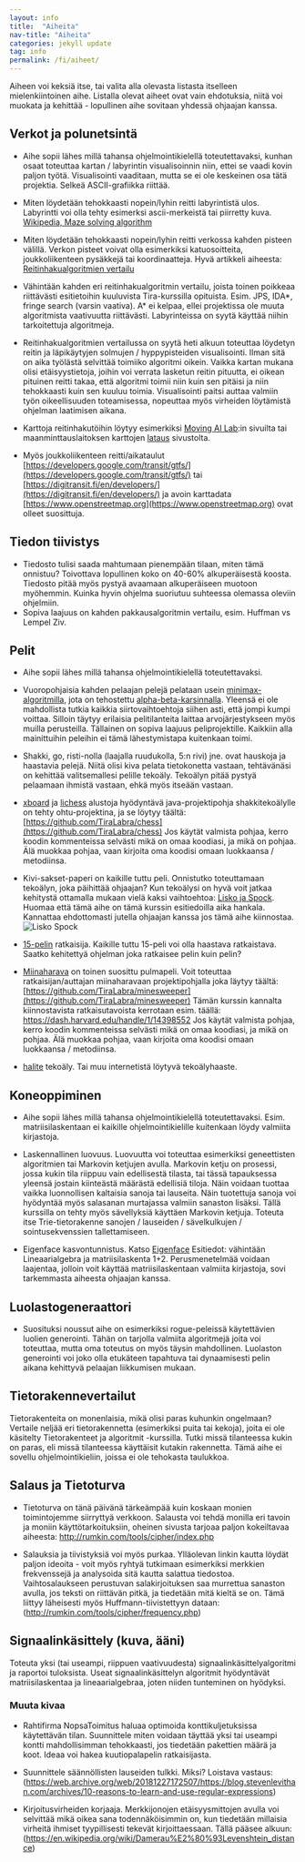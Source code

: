 ```yaml
---
layout: info
title:  "Aiheita"
nav-title: "Aiheita"
categories: jekyll update
tag: info
permalink: /fi/aiheet/
---
```


Aiheen voi keksiä itse, tai valita alla olevasta listasta itselleen mielenkiintoinen aihe. Listalla olevat aiheet ovat vain ehdotuksia, niitä voi muokata ja kehittää - lopullinen aihe sovitaan yhdessä ohjaajan kanssa.

## Verkot ja polunetsintä

* Aihe sopii lähes millä tahansa ohjelmointikielellä toteutettavaksi, kunhan osaat toteuttaa kartan / labyrintin visualisoinnin niin, ettei se vaadi kovin paljon työtä. Visualisointi vaaditaan, mutta se ei ole keskeinen osa tätä projektia. Selkeä ASCII-grafiikka riittää. 

* Miten löydetään tehokkaasti nopein/lyhin reitti labyrintistä ulos. Labyrintti voi olla tehty esimerksi ascii-merkeistä tai piirretty kuva. [Wikipedia, Maze solving algorithm](https://en.wikipedia.org/wiki/Maze_solving_algorithm) 

* Miten löydetään tehokkaasti nopein/lyhin reitti verkossa kahden pisteen välillä. Verkon pisteet voivat olla esimerkiksi katuosoitteita, joukkoliikenteen pysäkkejä tai koordinaatteja. Hyvä artikkeli aiheesta: [Reitinhakualgoritmien vertailu](http://theory.stanford.edu/~amitp/GameProgramming/AStarComparison.html)

* Vähintään kahden eri reitinhakualgoritmin vertailu, joista toinen poikkeaa riittävästi esitietoihin kuuluvista Tira-kurssilla opituista. Esim. JPS, IDA\*, fringe search (varsin vaativa). A* ei kelpaa, ellei projektissa ole muuta algoritmista vaativuutta riittävästi. Labyrinteissa on syytä käyttää niihin tarkoitettuja algoritmeja.

* Reitinhakualgoritmien vertailussa on syytä heti alkuun toteuttaa löydetyn reitin ja läpikäytyjen solmujen / hyppypisteiden visualisointi. Ilman sitä on aika työlästä selvittää toimiiko algoritmi oikein. Vaikka kartan mukana olisi etäisyystietoja, joihin voi verrata lasketun reitin pituutta, ei oikean pituinen reitti takaa, että algoritmi toimii niin kuin sen pitäisi ja niin tehokkaasti kuin sen kuuluu toimia. Visualisointi paitsi auttaa valmiin työn oikeellisuuden toteamisessa, nopeuttaa myös virheiden löytämistä ohjelman laatimisen aikana.

* Karttoja reitinhakutöihin löytyy esimerkiksi [Moving AI Lab](http://www.movingai.com/benchmarks/):in sivuilta tai maanminttauslaitoksen karttojen [lataus](http://kartat.kapsi.fi/) sivustolta.

* Myös joukkoliikenteen reitti/aikataulut [https://developers.google.com/transit/gtfs/](https://developers.google.com/transit/gtfs/) tai [https://digitransit.fi/en/developers/](https://digitransit.fi/en/developers/) ja avoin karttadata [https://www.openstreetmap.org](https://www.openstreetmap.org) ovat olleet suosittuja.

## Tiedon tiivistys

* Tiedosto tulisi saada mahtumaan pienempään tilaan, miten tämä onnistuu? Toivottava lopullinen koko on 40-60% alkuperäisestä koosta. Tiedosto pitää myös pystyä avaamaan alkuperäiseen muotoon myöhemmin. Kuinka hyvin ohjelma suoriutuu suhteessa olemassa oleviin ohjelmiin.
* Sopiva laajuus on kahden pakkausalgoritmin vertailu, esim. Huffman vs Lempel Ziv.


## Pelit

* Aihe sopii lähes millä tahansa ohjelmointikielellä toteutettavaksi.

* Vuoropohjaisia kahden pelaajan pelejä pelataan usein [minimax-algoritmilla](https://en.wikipedia.org/wiki/Minimax), jota on tehostettu [alpha-beta-karsinnalla](https://en.wikipedia.org/wiki/Alpha%E2%80%93beta_pruning). Yleensä ei ole mahdollista tutkia kaikkia siirtovaihtoehtoja siihen asti, että jompi kumpi voittaa. Silloin täytyy erilaisia pelitilanteita laittaa arvojärjestykseen myös muilla perusteilla. Tällainen on sopiva laajuus peliprojektille. Kaikkiin alla mainittuihin peleihin ei tämä lähestymistapa kuitenkaan toimi.

* Shakki, go, risti-nolla (laajalla ruudukolla, 5:n rivi) jne. ovat hauskoja ja haastavia pelejä. Niitä olisi kiva pelata tietokonetta vastaan, tehtävänäsi on kehittää valitsemallesi pelille tekoäly. Tekoälyn pitää pystyä pelaamaan ihmistä vastaan, ehkä myös itseään vastaan. 

* [xboard](https://www.gnu.org/software/xboard/) ja [lichess](https://lichess.org/blog/WvDNticAAMu_mHKP/welcome-lichess-bots) alustoja hyödyntävä java-projektipohja shakkitekoälylle on tehty ohtu-projektina, ja se löytyy täältä: [https://github.com/TiraLabra/chess](https://github.com/TiraLabra/chess) Jos käytät valmista pohjaa, kerro koodin kommenteissa selvästi mikä on omaa koodiasi, ja mikä on pohjaa. Älä muokkaa pohjaa, vaan kirjoita oma koodisi omaan luokkaansa / metodiinsa.

* Kivi-sakset-paperi on kaikille tuttu peli. Onnistutko toteuttamaan tekoälyn, joka päihittää ohjaajan? Kun tekoälysi on hyvä voit jatkaa kehitystä ottamalla mukaan vielä kaksi vaihtoehtoa: [Lisko ja Spock](http://www.youtube.com/watch?v=x5Q6-wMx-K8). Huomaa että tämä aihe on tämä kurssin esitiedoilla aika hankala. Kannattaa ehdottomasti jutella ohjaajan kanssa jos tämä aihe kiinnostaa. ![Lisko Spock](http://upload.wikimedia.org/wikipedia/commons/a/ad/Pierre_ciseaux_feuille_l%C3%A9zard_spock_aligned.svg)

* [15-pelin](http://en.m.wikipedia.org/wiki/15_puzzle) ratkaisija. Kaikille tuttu 15-peli voi olla haastava ratkaistava. Saatko kehitettyä ohjelman joka ratkaisee pelin kuin pelin? 

* [Miinaharava](https://en.wikipedia.org/wiki/Minesweeper_(video_game)) on toinen suosittu pulmapeli. Voit toteuttaa ratkaisijan/auttajan miinaharavaan projektipohjalla joka läytyy täältä: [https://github.com/TiraLabra/minesweeper](https://github.com/TiraLabra/minesweeper) Tämän kurssin kannalta kiinnostavista ratkaisutavoista kerrotaan esim. täällä: https://dash.harvard.edu/handle/1/14398552  Jos käytät valmista pohjaa, kerro koodin kommenteissa selvästi mikä on omaa koodiasi, ja mikä on pohjaa. Älä muokkaa pohjaa, vaan kirjoita oma koodisi omaan luokkaansa / metodiinsa.

* [halite](https://halite.io/) tekoäly. Tai muu internetistä löytyvä tekoälyhaaste.

## Koneoppiminen

* Aihe sopii lähes millä tahansa ohjelmointikielellä toteutettavaksi. Esim. matriisilaskentaan ei kaikille ohjelmointikielille kuitenkaan löydy valmiita kirjastoja.

* Laskennallinen luovuus. Luovuutta voi toteuttaa esimerkiksi geneettisten algoritmien tai Markovin ketjujen avulla. Markovin ketju on prosessi, jossa kukin tila riippuu vain edellisestä tilasta, tai tässä tapauksessa yleensä jostain kiinteästä määrästä edellisiä tiloja. Näin voidaan tuottaa vaikka luonnollisen kaltaisia sanoja tai lauseita. Näin tuotettuja sanoja voi hyödyntää myös salasanan murtajassa valmiin sanaston lisäksi. Tällä kurssilla on tehty myös sävellyksiä käyttäen Markovin ketjuja. Toteuta itse Trie-tietorakenne sanojen / lauseiden / sävelkulkujen / sointusekvenssien tallettamiseen.

* Eigenface kasvontunnistus. Katso [Eigenface](https://en.wikipedia.org/wiki/Eigenface) Esitiedot: vähintään Lineaarialgebra ja matriisilaskenta 1+2. Perusmenetelmää voidaan laajentaa, jolloin voit käyttää matriisilaskentaan valmiita kirjastoja, sovi tarkemmasta aiheesta ohjaajan kanssa.

## Luolastogeneraattori
* Suosituksi noussut aihe on esimerkiksi rogue-peleissä käytettävien luolien generointi. Tähän on tarjolla valmiita algoritmejä joita voi toteuttaa, mutta oma toteutus on myös täysin mahdollinen. Luolaston generointi voi joko olla etukäteen tapahtuva tai dynaamisesti pelin aikana kehittyvä pelaajan liikkumisen mukaan.


## Tietorakennevertailut
Tietorakenteita on monenlaisia, mikä olisi paras kuhunkin ongelmaan? Vertaile neljää eri tietorakennetta (esimerkiksi puita tai kekoja), joita ei ole käsitelty Tietorakenteet ja algoritmit -kurssilla. Tutki missä tilanteessa kukin on paras, eli missä tilanteessa käyttäisit kutakin rakennetta. Tämä aihe ei sovellu ohjelmointikieliin, joissa ei ole tehokasta taulukkoa.


## Salaus ja Tietoturva
* Tietoturva on tänä päivänä tärkeämpää kuin koskaan monien toimintojemme siirryttyä verkkoon. Salausta voi tehdä monilla eri tavoin ja moniin käyttötarkoituksiin, oheinen sivusta tarjoaa paljon kokeiltavaa aiheesta: http://rumkin.com/tools/cipher/index.php

* Salauksia ja tiivistyksiä voi myös purkaa. Ylläolevan linkin kautta löydät paljon ideoita - voit myös ryhtyä tutkimaan esimerkiksi merkkien frekvenssejä ja analysoida sitä kautta salattua tiedostoa. Vaihtosalaukseen perustuvan salakirjoituksen saa murrettua sanaston avulla, jos teksti on riittävän pitkä, ja tiedetään mitä kieltä se on. Tämä liittyy läheisesti myös Huffmann-tiivistettyyn dataan: (http://rumkin.com/tools/cipher/frequency.php)


## Signaalinkäsittely (kuva, ääni)
Toteuta yksi (tai useampi, riippuen vaativuudesta) signaalinkäsittelyalgoritmi ja raportoi tuloksista. Useat signaalinkäsittelyn algoritmit hyödyntävät matriisilaskentaa ja lineaarialgebraa, joten niiden tunteminen on hyödyksi.

### Muuta kivaa
* Rahtifirma NopsaToimitus haluaa optimoida konttikuljetuksissa käytettävän tilan. Suunnittele miten voidaan täyttää yksi tai useampi kontti mahdollisimman tehokkaasti, jos tiedetään pakettien määrä ja koot. Ideaa voi hakea kuutiopalapelin ratkaisijasta.

* Suunnittele säännöllisten lauseiden tulkki. Miksi? Loistava vastaus: (https://web.archive.org/web/20181227172507/https://blog.stevenlevithan.com/archives/10-reasons-to-learn-and-use-regular-expressions)

* Kirjoitusvirheiden korjaaja. Merkkijonojen etäisyysmittojen avulla voi selvittää mikä oikea sana todennäköisimmin on, kun tiedetään millaisia virheitä ihmiset tyypillisesti tekevät kirjoittaessaan. Tällä pääsee alkuun: (https://en.wikipedia.org/wiki/Damerau%E2%80%93Levenshtein_distance)
